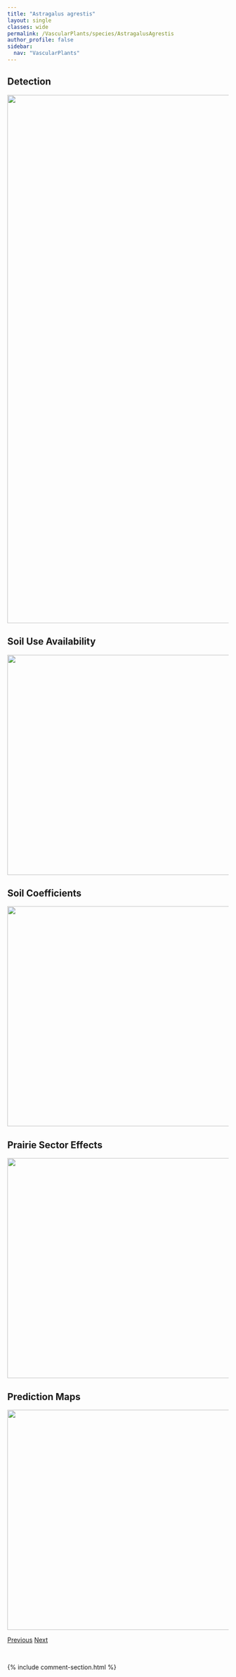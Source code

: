 ```yaml
---
title: "Astragalus agrestis"
layout: single
classes: wide
permalink: /VascularPlants/species/AstragalusAgrestis
author_profile: false
sidebar:
  nav: "VascularPlants"
---
```


<h2>Detection</h2>

<a href="https://drive.google.com/uc?export=view&id=1kjlmO5hCSjqxn1gmLg_cU-Acz64neBOc">
<img src="https://drive.google.com/uc?export=view&id=1kjlmO5hCSjqxn1gmLg_cU-Acz64neBOc" height = "1200" width = "800">
</a>


<h2>Soil Use Availability</h2>

<a href="https://drive.google.com/uc?export=view&id=1n04Hf2Z22H9oamy77QHYmG6JvLBRN4Bn">
<img src="https://drive.google.com/uc?export=view&id=1n04Hf2Z22H9oamy77QHYmG6JvLBRN4Bn" height = "500" width = "1000">
</a>


<h2>Soil Coefficients</h2>

<a href="https://drive.google.com/uc?export=view&id=117Mcp2YKq7jh2pYxPuauCbl6hv2zKteP">
<img src="https://drive.google.com/uc?export=view&id=117Mcp2YKq7jh2pYxPuauCbl6hv2zKteP" height = "500" width = "1000">
</a>


<h2>Prairie Sector Effects</h2>

<a href="https://drive.google.com/uc?export=view&id=1VpaR00dvm5LKDwnyRxhfwNfxpUTzA5Fh">
<img src="https://drive.google.com/uc?export=view&id=1VpaR00dvm5LKDwnyRxhfwNfxpUTzA5Fh" height = "500" width = "1000">
</a>


<h2>Prediction Maps</h2>

<a href="https://drive.google.com/uc?export=view&id=1126flbHUTmrlZbL3FVbvddIcCEELNXOm">
<img src="https://drive.google.com/uc?export=view&id=1126flbHUTmrlZbL3FVbvddIcCEELNXOm" height = "500" width = "1000">
</a>


<a href="/DevelopmentWebsite/VascularPlants/species/Astragalus" class="pagination--pager" title="Astragalus">Previous</a> <a href="/DevelopmentWebsite/VascularPlants/species/AstragalusAlpinus" class="pagination--pager" title="Astragalus alpinus">Next</a>

<p>&nbsp;</p>

{% include comment-section.html %}
